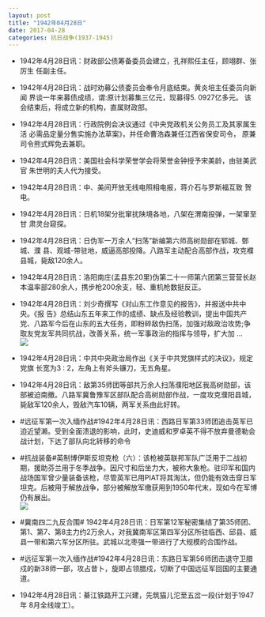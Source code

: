```yaml
---
layout: post
title: "1942年04月28日"
date: 2017-04-28
categories: 抗日战争(1937-1945)
---
```


<meta name="referrer" content="no-referrer" />

- 1942年4月28日讯：财政部公债筹备委员会建立，孔祥熙任主任，顾翊群、张厉生 任副主任。 

- 1942年4月28日讯：战时劝募公债委员会奉令月底结束。黄炎培主任委员向新闻 界谈一年来募债成绩，谓:原计划募集三亿元，现募得5. 0927亿多元。 该会结束后，将成立新的机构，直属财政部。 

- 1942年4月28日讯：行政院例会决议通过《中央党政机关公务员工及其家属生活 必需品定量分售实施办法草案》，并任命曹浩森兼任江西省保安司令， 原兼司令熊式辉免去兼职。 

- 1942年4月28日讯：美国社会科学荣誉学会将荣誉金钟授予宋美龄，由驻美武官 朱世明的夫人代为接受。 

- 1942年4月28日讯：中、美间开放无线电照相电报，蒋介石与罗斯福互致 贺电。 

- 1942年4月28日讯：日机18架分批窜扰陕境各地，八架在渭南投弹，一架窜至甘 肃灵台窥探。 

- 1942年4月28日讯：日伪军一万余人“扫荡”新编第六师高树勋部在郓城、鄄城、濮 县、观城-带驻地，威逼高部投降。八路军主动配合高部作战，攻克襥 县城，毙敌120余人。 

- 1942年4月28日讯：洛阳南庄(孟县东20里)伪第二十一师第六团第三营营长赵 本温率部280余人，携步枪200余支，轻、重机枪数挺反正。 

- 1942年4月28日讯：刘少奇撰写《对山东工作意见的报告》，并报送中共中央。《报 告》总结山东五年来工作的成绩、缺点及经验教训，提出中国共产党、八路军今后在山东的五大任务，即粉碎敌伪扫荡，加强对敌政治攻势;争 取友党友军共同抗战，改善关系，统一军事政治的指挥与领导，扩大加 ... <br/><img src="https://wx1.sinaimg.cn/large/aca367d8ly1ff2cty42qvj20c809zjrg.jpg" />

- 1942年4月28日讯：中共中央政治局作出《关于中共党旗样式的决议》，规定党旗 长宽为3 : 2，左角上有斧头镰刀，无五角星。 

- 1942年4月28日讯：敌第35师团等部共万余人扫荡濮阳地区我高树勋部，该部被迫南撤。八路军冀鲁豫军区部队配合高树勋部作战，一度攻克濮阳县城，毙敌军120余人，毁敌汽车10辆，两军关系由此好转。 

- #远征军第一次入缅作战#1942年4月28日讯：西路日军第33师团追击英军已迫近望濑。受到全面溃退的影响，此时，史迪威和罗卓英不得不放弃曼德勒会战计划，下达了部队向北转移的命令 

- #抗战装备#英制博伊斯反坦克枪（六）：该枪被英联邦军队广泛用于二战初期，援助芬兰用于冬季战争。因尺寸和后坐力大，被称大象枪。驻印军和国内战场国军曾少量装备该枪，尽管英军已用PIAT将其淘汰，但仍能有效击穿日军坦克。后被用于解放战争，部分被解放军缴获用到1950年代末，现如今在军博仍有展出。 <br/><img src="https://wx1.sinaimg.cn/large/aca367d8ly1ff25wklwr8j209d1auzrc.jpg" />

- #冀南四二九反合围# 1942年4月28日讯：日军第12军秘密集结了第35师团、第1、第7、第8主力约2万余人，对我冀南军区第四军分区所驻临西、邱县、威县一带和第六军分区所驻。武城以北枣强一带进行了大规模的合围作战。 

- #远征军第一次入缅作战#1942年4月28日讯：东路日军第56师团击退守卫腊戍的新38师一部，攻占昔卜，旋即占领腊戍，切断了中国远征军回国的主要通道。 

- 1942年4月28日讯：綦江铁路开工兴建，先筑猫儿沱至五岔一段(计划于1947年 8月全线竣工）。 


